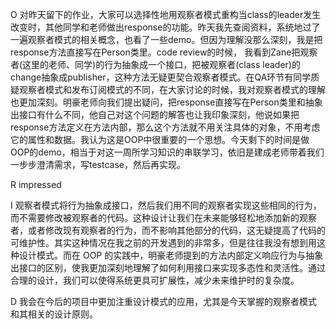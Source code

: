 O
对昨天留下的作业，大家可以选择性地用观察者模式重构当class的leader发生改变时，其他同学和老师做出response的功能。昨天我先查阅资料，系统地过了一遍观察者模式的相关概念，也看了一些demo。但因为理解没那么深刻，我是把response方法直接写在Person类里。code review的时候， 我看到Zane把观察者(这里的老师、同学)的行为抽象成一个接口，把被观察者(class leader)的change抽象成publisher，这种方法无疑更契合观察者模式。在QA环节有同学质疑观察者模式和发布订阅模式的不同，在大家讨论的时候，我对观察者模式的理解也更加深刻。明豪老师向我们提出疑问，把response直接写在Person类里和抽象出接口有什么不同，他自己对这个问题的解答也让我印象深刻，他说如果把response方法定义在方法内部，那么这个方法就不用关注具体的对象，不用考虑它的属性和数据。我认为这是OOP中很重要的一个思想。今天剩下的时间是做OOP的demo，相当于对这一周所学习知识的串联学习，依旧是建成老师带着我们一步步澄清需求，写testcase，然后再实现。

R
impressed

I
观察者模式将行为抽象成接口，然后我们用不同的观察者实现这些相同的行为，而不需要修改被观察者的代码。这种设计让我们在未来能够轻松地添加新的观察者，或者修改现有观察者的行为，而不影响其他部分的代码，这无疑提高了代码的可维护性。其实这种情况在我之前的开发遇到的非常多，但是往往我没有想到用这种设计模式。而在 OOP 的实践中，明豪老师提到的方法内部定义响应行为与抽象出接口的区别，使我更加深刻地理解了如何利用接口来实现多态性和灵活性。通过合理的设计，我们可以使得系统更具可扩展性，减少未来维护时的复杂度。

D
我会在今后的项目中更加注重设计模式的应用，尤其是今天掌握的观察者模式和其相关的设计原则。
